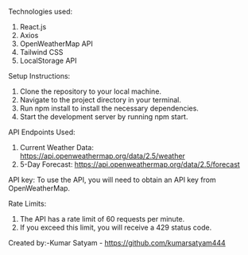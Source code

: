 Technologies used:
1. React.js
2. Axios
3. OpenWeatherMap API
4. Tailwind CSS
5. LocalStorage API

Setup Instructions:

1. Clone the repository to your local machine.
2. Navigate to the project directory in your terminal.
3. Run npm install to install the necessary dependencies.
4. Start the development server by running npm start.

API Endpoints Used:

1. Current Weather Data: https://api.openweathermap.org/data/2.5/weather
2. 5-Day Forecast: https://api.openweathermap.org/data/2.5/forecast

API key:
To use the API, you will need to obtain an API key from OpenWeatherMap.

Rate Limits:

1. The API has a rate limit of 60 requests per minute.
2. If you exceed this limit, you will receive a 429 status code.

Created by:-Kumar Satyam - https://github.com/kumarsatyam444